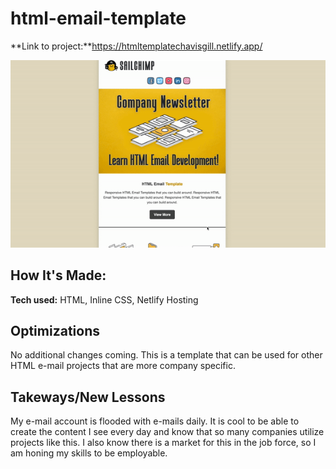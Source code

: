 # html-email-template

**Link to project:**https://htmltemplatechavisgill.netlify.app/

![HTML E-mail Template](https://github.com/ChavGill/ChavGill/blob/main/emailtemplate.gif)

## How It's Made:

**Tech used:** HTML, Inline CSS, Netlify Hosting

## Optimizations

No additional changes coming. This is a template that can be used for other HTML e-mail projects that are more company specific.

## Takeways/New Lessons

My e-mail account is flooded with e-mails daily. It is cool to be able to create the content I see every day and know that so many companies utilize projects like this. I also know there is a market for this in the job force, so I am honing my skills to be employable. 


